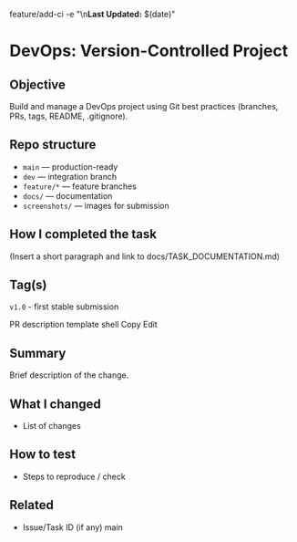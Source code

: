 feature/add-ci
-e "\n**Last Updated:** $(date)" 

# DevOps: Version-Controlled Project

## Objective
Build and manage a DevOps project using Git best practices (branches, PRs, tags, README, .gitignore).

## Repo structure
- `main` — production-ready
- `dev` — integration branch
- `feature/*` — feature branches
- `docs/` — documentation
- `screenshots/` — images for submission

## How I completed the task
(Insert a short paragraph and link to docs/TASK_DOCUMENTATION.md)

## Tag(s)
`v1.0` - first stable submission

PR description template
shell
Copy
Edit
## Summary
Brief description of the change.

## What I changed
- List of changes

## How to test
- Steps to reproduce / check

## Related
- Issue/Task ID (if any)
main
